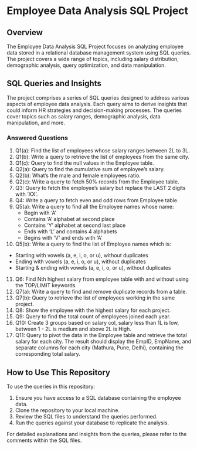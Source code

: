 # Employee Data Analysis SQL Project

## Overview

The Employee Data Analysis SQL Project focuses on analyzing employee data stored in a relational database management system using SQL queries. The project covers a wide range of topics, including salary distribution, demographic analysis, query optimization, and data manipulation.

## SQL Queries and Insights

The project comprises a series of SQL queries designed to address various aspects of employee data analysis. Each query aims to derive insights that could inform HR strategies and decision-making processes. The queries cover topics such as salary ranges, demographic analysis, data manipulation, and more.

### Answered Questions

1. Q1(a): Find the list of employees whose salary ranges between 2L to 3L.
2. Q1(b): Write a query to retrieve the list of employees from the same city.
3. Q1(c): Query to find the null values in the Employee table.
4. Q2(a): Query to find the cumulative sum of employee’s salary.
5. Q2(b): What’s the male and female employees ratio.
6. Q2(c): Write a query to fetch 50% records from the Employee table.
7. Q3: Query to fetch the employee’s salary but replace the LAST 2 digits with ‘XX’.
8. Q4: Write a query to fetch even and odd rows from Employee table.
9. Q5(a): Write a query to find all the Employee names whose name:
   - Begin with ‘A’
   - Contains ‘A’ alphabet at second place
   - Contains ‘Y’ alphabet at second last place
   - Ends with ‘L’ and contains 4 alphabets
   - Begins with ‘V’ and ends with ‘A’
10. Q5(b): Write a query to find the list of Employee names which is:
   - Starting with vowels (a, e, i, o, or u), without duplicates
   - Ending with vowels (a, e, i, o, or u), without duplicates
   - Starting & ending with vowels (a, e, i, o, or u), without duplicates
11. Q6: Find Nth highest salary from employee table with and without using the TOP/LIMIT keywords.
12. Q7(a): Write a query to find and remove duplicate records from a table.
13. Q7(b): Query to retrieve the list of employees working in the same project.
14. Q8: Show the employee with the highest salary for each project.
15. Q9: Query to find the total count of employees joined each year.
16. Q10: Create 3 groups based on salary col, salary less than 1L is low, between 1 - 2L is medium and above 2L is High.
17. Q11: Query to pivot the data in the Employee table and retrieve the total salary for each city. The result should display the EmpID, EmpName, and separate columns for each city (Mathura, Pune, Delhi), containing the corresponding total salary.

## How to Use This Repository

To use the queries in this repository:

1. Ensure you have access to a SQL database containing the employee data.
2. Clone the repository to your local machine.
3. Review the SQL files to understand the queries performed.
4. Run the queries against your database to replicate the analysis.

For detailed explanations and insights from the queries, please refer to the comments within the SQL files.
